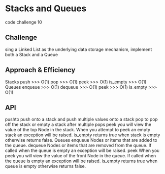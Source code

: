 # Stacks and Queues
code challenge 10 
## Challenge
sing a Linked List as the underlying data storage mechanism, implement both a Stack and a Queue
## Approach & Efficiency
Stacks
push >>> O(1)
pop >>> O(1)
peek >>> O(1)
is_empty >>> O(1)
Queues
enqueue >>> O(1)
dequeue >>> O(1)
peek >>> O(1)
is_empty >>> O(1)
## API
pushto push onto a stack and push multiple values onto a stack
pop to pop off the stack or empty a stack after multiple pops
peek you will view the value of the top Node in the stack. When you attempt to peek an empty stack an exception will be raised.
is_empty returns true when stack is empty otherwise returns false.
Queues
enqueue Nodes or items that are added to the queue.
dequeue Nodes or items that are removed from the queue. If called when the queue is empty an exception will be raised.
peek When you peek you will view the value of the front Node in the queue. If called when the queue is empty an exception will be raised.
is_empty returns true when queue is empty otherwise returns false.

<!-- Description of each method publicly available to your Stack and Queue-->